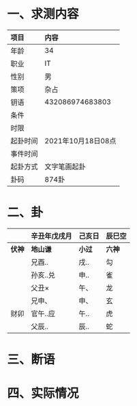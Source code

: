 # 一、求测内容
|项目|内容|
|:-|:-|
|年龄|34|
|职业|IT|
|性别|男|
|策项|杂占|
|钥语|432086974683803|
|条件||
|时限||
|起卦时间|2021年10月18日08点|
|事件时间||
|起卦方式|文字笔画起卦|
|卦码|874卦|

# 二、卦
||辛丑年戊戌月|己亥日|辰巳空|
|:-|:-|:-|:-|
|**伏神**|**地山谦**|**小过**|**六神**|
||兄酉..|戌..|勾|
||孙亥..兑|申..|雀|
||父丑×|午、|龙|
||兄申、|申、|玄|
|财卯|官午..应|午..|虎|
||父辰..|辰..|蛇|


# 三、断语

# 四、实际情况